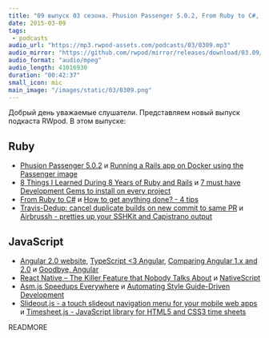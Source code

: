 ```yaml
---
title: "09 выпуск 03 сезона. Phusion Passenger 5.0.2, From Ruby to C#, Airbrussh, Angular 2.0 and TypeScript, Slideout.js и прочее"
date: 2015-03-09
tags:
 - podcasts
audio_url: "https://mp3.rwpod-assets.com/podcasts/03/0309.mp3"
audio_mirror: "https://github.com/rwpod/mirror/releases/download/03.09/0309.mp3"
audio_format: "audio/mpeg"
audio_length: 41016930
duration: "00:42:37"
small_icon: mic
main_image: "/images/static/03/0309.png"
---
```


Добрый день уважаемые слушатели. Представляем новый выпуск подкаста RWpod. В этом выпуске:

## Ruby

 - [Phusion Passenger 5.0.2](https://blog.phusion.nl/2015/03/07/phusion-passenger-5-0-2/) и [Running a Rails app on Docker using the Passenger image](https://rossfairbanks.com/2015/03/06/rails-app-on-docker-using-passenger-image.html)
 - [8 Things I Learned During 8 Years of Ruby and Rails](http://solnic.eu/2015/03/04/8-things-i-learned-during-8-years-of-ruby-and-rails.html) и [7 must have Development Gems to install on every project](http://www.rubyonrails365.com/7-must-have-gems-to-install-on-any-project/)
 - [From Ruby to C#](http://codingwithaxe.com/from-ruby-to-c/) и [How to get anything done? - 4 tips](http://blog.arkency.com/2015/03/how-to-get-anything-done/)
 - [Travis-Dedup: cancel duplicate builds on new commit to same PR](https://github.com/grosser/travis_dedup) и [Airbrussh - pretties up your SSHKit and Capistrano output](https://github.com/mattbrictson/airbrussh)

## JavaScript

 - [Angular 2.0 website](https://angular.io/), [TypeScript &lt;3 Angular](http://blogs.msdn.com/b/somasegar/archive/2015/03/05/typescript-lt-3-angular.aspx), [Comparing Angular 1.x and 2.0](http://shmck.com/comparing-angular-1-x-2-0/) и [Goodbye, Angular](https://medium.com/@jetupper/goodbye-angular-ac49dbc634e7)
 - [React Native – The Killer Feature that Nobody Talks About](http://red-badger.com/blog/2015/03/04/react-native-the-killer-feature-that-nobody-talks-about/) и [NativeScript](https://www.nativescript.org/)
 - [Asm.js Speedups Everywhere](https://hacks.mozilla.org/2015/03/asm-speedups-everywhere/) и [Automating Style Guide-Driven Development](http://www.smashingmagazine.com/2015/03/05/automating-style-guide-driven-development/)
 - [Slideout.js - a touch slideout navigation menu for your mobile web apps](http://mango.github.io/slideout/) и [Timesheet.js - JavaScript library for HTML5 and CSS3 time sheets](http://sbstjn.github.io/timesheet.js/)

READMORE

